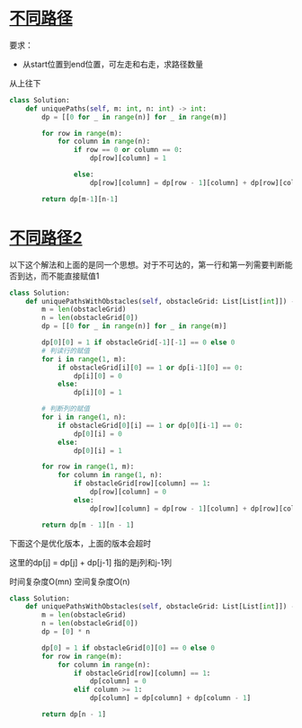 # [不同路径](https://leetcode-cn.com/problems/unique-paths/solution/bu-tong-lu-jing-by-leetcode-solution-hzjf/)

要求：

* 从start位置到end位置，可左走和右走，求路径数量

从上往下
```python
class Solution:
    def uniquePaths(self, m: int, n: int) -> int:
        dp = [[0 for _ in range(n)] for _ in range(m)]

        for row in range(m):
            for column in range(n):
                if row == 0 or column == 0:
                    dp[row][column] = 1

                else:
                    dp[row][column] = dp[row - 1][column] + dp[row][column - 1]

        return dp[m-1][n-1]
```

# [不同路径2]()

以下这个解法和上面的是同一个思想。对于不可达的，第一行和第一列需要判断能否到达，而不能直接赋值1

```python
class Solution:
    def uniquePathsWithObstacles(self, obstacleGrid: List[List[int]]) -> int:
        m = len(obstacleGrid)
        n = len(obstacleGrid[0])
        dp = [[0 for _ in range(n)] for _ in range(m)]

        dp[0][0] = 1 if obstacleGrid[-1][-1] == 0 else 0
        # 判读行的赋值
        for i in range(1, m):
            if obstacleGrid[i][0] == 1 or dp[i-1][0] == 0:
                dp[i][0] = 0
            else:
                dp[i][0] = 1

        # 判断列的赋值
        for i in range(1, n):
            if obstacleGrid[0][i] == 1 or dp[0][i-1] == 0:
                dp[0][i] = 0
            else:
                dp[0][i] = 1

        for row in range(1, m):
            for column in range(1, n):
                if obstacleGrid[row][column] == 1:
                    dp[row][column] = 0
                else:
                    dp[row][column] = dp[row - 1][column] + dp[row][column - 1]

        return dp[m - 1][n - 1]
```

下面这个是优化版本，上面的版本会超时

这里的dp[j] = dp[j] + dp[j-1] 指的是j列和j-1列

时间复杂度O(mn) 空间复杂度O(n)
```python
class Solution:
    def uniquePathsWithObstacles(self, obstacleGrid: List[List[int]]) -> int:
        m = len(obstacleGrid)
        n = len(obstacleGrid[0])
        dp = [0] * n

        dp[0] = 1 if obstacleGrid[0][0] == 0 else 0
        for row in range(m):
            for column in range(n):
                if obstacleGrid[row][column] == 1:
                    dp[column] = 0
                elif column >= 1:
                    dp[column] = dp[column] + dp[column - 1]

        return dp[n - 1]
```
